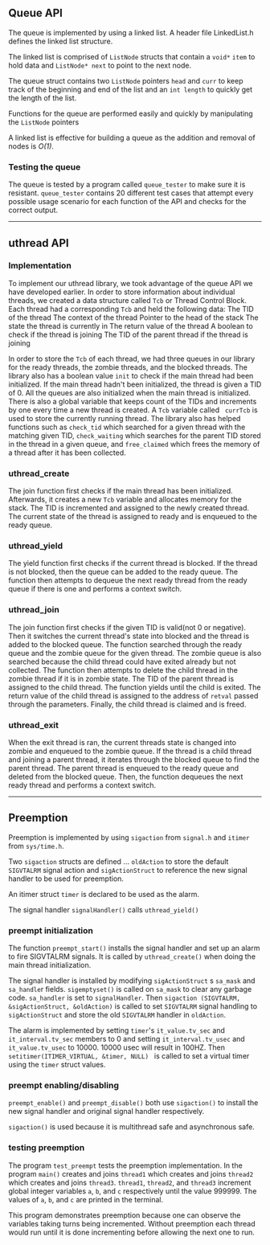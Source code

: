 ## Queue API

The queue is implemented by using a linked list. A header file LinkedList.h 
defines the linked list structure. 

The linked list is comprised of `ListNode` structs that contain a `void*` 
`item` to hold data and `ListNode* next` to point to the next node. 

The queue struct contains two `ListNode` pointers `head` and `curr` to 
keep track of the beginning and end of the list and an `int length` to 
quickly get the length of the list.

Functions for the queue are performed easily and quickly by manipulating the 
`ListNode` pointers

A linked list is effective for building a queue as the addition and removal of 
nodes is _O(1)_.
### Testing the queue
The queue is tested by a program called `queue_tester` to make sure it is 
resistant. `queue_tester` contains 20 different test cases that attempt 
every possible usage scenario for each function of the API and checks for the 
correct output.

----------
## uthread API 

### Implementation 
To implement our uthread library, we took advantage of the 
queue API we have developed earlier. In order to store information about 
individual threads, we created a data structure called `Tcb` or Thread Control 
Block. Each thread had a corresponding `Tcb` and held the following data: 
 The TID of the thread 
 The context of the thread 
 Pointer to the head of the stack 
 The state the thread is currently in 
 The return value of the thread
 A boolean to check if the thread is joining 
 The TID of the parent thread if the thread is joining 

In order to store the `Tcb` of each thread, we had three queues in our library 
for the ready threads, the zombie threads, and the blocked threads. The library 
also has a boolean value `init` to check if the main thread had been 
initialized. If the main thread hadn't been initialized, the thread is given a 
TID of 0. All the queues are also initialized when the main thread is 
initialized. There is also a global variable that keeps count of the TIDs and 
increments by one every time a new thread is created. A `Tcb` variable called `
currTcb` is used to store the currently running thread. 
The library also has helped functions such as `check_tid` which searched for a 
given thread with the matching given TID, `check_waiting` which searches for 
the parent TID stored in the thread in a given queue, and `free_claimed` which 
frees the memory of a thread after it has been collected. 
### uthread_create 
The join function first checks if the main thread has been initialized. 
Afterwards, it creates a new `Tcb` variable and allocates memory for the stack. 
The TID is incremented and assigned to the newly created thread. The current 
state of the thread is assigned to ready and is enqueued to the ready queue. 
### uthread_yield 
The yield function first checks if the current thread is 
blocked. If the thread is not blocked, then the queue can be added to the ready 
queue. The function then attempts to dequeue the next ready thread from the 
ready queue if there is one and performs a context switch. 
### uthread_join 
The join function first checks if the given TID is valid(not 0 
or negative). Then it switches the current thread's state into blocked and the 
thread is added to the blocked queue. The function searched through the ready 
queue and the zombie queue for the given thread. The zombie queue is also 
searched because the child thread could have exited already but not collected. 
The function then attempts to delete the child thread in the zombie thread if 
it is in zombie state. The TID of the parent thread is assigned to the child 
thread. The function yields until the child is exited. The return value of the 
child thread is assigned to the address of `retval` passed through the 
parameters. Finally, the child thread is claimed and is freed. 
### uthread_exit 
When the exit thread is ran, the current threads state is 
changed into zombie and enqueued to the zombie queue. If the thread is a child 
thread and joining a parent thread, it iterates through the blocked queue to 
find the parent thread. The parent thread is enqueued to the ready queue and 
deleted from the blocked queue. Then, the function dequeues the next ready 
thread and performs a context switch. 

-----
## Preemption
Preemption is implemented by using `sigaction` from `signal.h` and 
`itimer` from `sys/time.h`.

Two `sigaction` structs are defined ... `oldAction` to store the default 
`SIGVTALRM` signal action and `sigActionStruct` to reference 
the new signal handler to be used for preemption. 

An itimer struct `timer` is declared to be used as the alarm. 

The signal handler `signalHandler()` calls `uthread_yield()` 
### preempt initialization
The function `preempt_start()` installs the signal handler and set up an 
alarm to fire SIGVTALRM signals. It is called by `uthread_create()` when 
doing the main thread initialization.

The signal handler is installed by modifying `sigActionStruct` s `sa_mask` 
and `sa_handle`r fields. `sigemptyset()` is called on `sa_mask` to clear 
any garbage code. `sa_handler` is set to `signalHandler`. Then `sigaction
(SIGVTALRM, &sigActionStruct, &oldAction)` is called to set `SIGVTALRM` 
signal handling to `sigActionStruct` and store the old `SIGVTALRM` handler 
in `oldAction`.

The alarm is implemented by setting `timer`'s `it_value.tv_sec` and 
`it_interval.tv_sec` members to 0 and setting `it_interval.tv_usec` and 
`it_value.tv_usec` to 10000. 10000 usec will result in 100HZ. Then 
`setitimer(ITIMER_VIRTUAL, &timer, NULL)
` is called to set a virtual timer using the `timer` struct values.
### preempt enabling/disabling
`preempt_enable()` and `preempt_disable()` both use `sigaction()` to 
install 
the new signal handler and original signal handler respectively.

`sigaction()` is used because it is multithread safe and asynchronous safe.
### testing preemption
The program `test_preempt` tests the preemption implementation. In the 
program `main()` creates and joins `thread1` which creates and joins 
`thread2` which creates and joins `thread3`. `thread1`, `thread2`, and 
`thread3` increment global integer variables `a`, `b`, and `c` 
respectively until the value 999999. The values of `a`, `b`, and `c` are
printed in the terminal.

This program demonstrates preemption because one can observe the variables 
taking turns being incremented. Without preemption each thread would run until 
it is done incrementing before allowing the next one to run.
